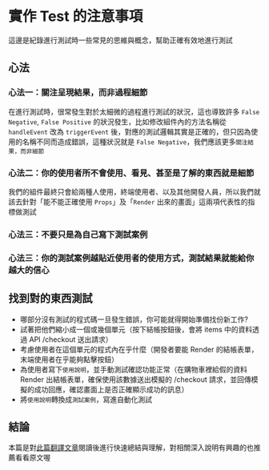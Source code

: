 # 實作 Test 的注意事項

這邊是紀錄進行測試時一些常見的思維與概念，幫助正確有效地進行測試


## 心法

### 心法一：關注呈現結果，而非過程細節
在進行測試時，很常發生對於太細微的過程進行測試的狀況，這也導致許多 `False Negative`, `False Positive` 的狀況發生，比如修改組件內的方法名稱從 `handleEvent` 改為 `triggerEvent` 後，對應的測試邏輯其實是正確的，但只因為使用的名稱不同而造成錯誤，這種狀況就是 `False Negative`，我們應該更多`關注結果，而非細節`

### 心法二：你的使用者所不會使用、看見、甚至是了解的東西就是細節
我們的組件最終只會給兩種人使用，終端使用者、以及其他開發人員，所以我們就該去針對「能不能正確使用 `Props`」及「`Render` 出來的畫面」這兩項代表性的指標做測試

### 心法三：不要只是為自己寫下測試案例

### 心法三：你的測試案例越貼近使用者的使用方式，測試結果就能給你越大的信心


## 找到對的東西測試
- 哪部分沒有測試的程式碼一旦發生錯誤，你可能就得開始準備找份新工作?
- 試著把他們縮小成一個或幾個單元（按下結帳按鈕後，會將 items 中的資料透過 API /checkout 送出請求）
- 考慮使用者在這個單元的程式內在乎什麼（開發者要能 Render 的結帳表單，末端使用者在乎能夠點擊按鈕）
- 為使用者寫下`使用說明`，並手動測試確認功能正常（在購物車裡給假的資料 Render 出結帳表單，確保使用該數據送出模擬的 /checkout 請求，並回傳模擬的成功回應，確認畫面上是否正確顯示成功的訊息）
- 將`使用說明`轉換成`測試案例`，寫進自動化測試


## 結論
本篇是對[此篇翻譯文章](https://medium.com/enjoy-life-enjoy-coding/react-unit-test-%E7%82%BA%E5%9F%B7%E8%A1%8C%E7%B4%B0%E7%AF%80%E5%AF%AB%E4%B8%8B%E6%B8%AC%E8%A9%A6-%E7%BF%BB%E8%AD%AF-7bec3bca4ee1)閱讀後進行快速總結與理解，對相關深入說明有興趣的也推薦看看原文喔

